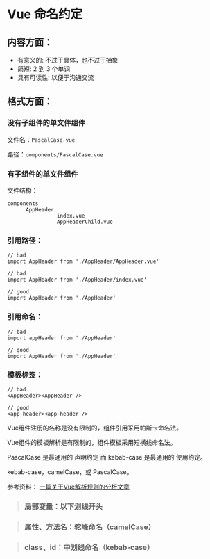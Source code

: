 # Vue 命名约定

## 内容方面：
* 有意义的: 不过于具体，也不过于抽象
* 简短: 2 到 3 个单词
* 具有可读性: 以便于沟通交流

## 格式方面：
### 没有子组件的单文件组件
文件名：`PascalCase.vue`

路径：`components/PascalCase.vue`

### 有子组件的单文件组件
文件结构：

    components
		  AppHeader
		            index.vue
		            AppHeaderChild.vue
### 引用路径：
    // bad
    import AppHeader from './AppHeader/AppHeader.vue'

    // bad
    import AppHeader from './AppHeader/index.vue'

    // good
    import AppHeader from './AppHeader'

### 引用命名：
    // bad
    import appHeader from './AppHeader'

    // good
    import AppHeader from './AppHeader'

### 模板标签：
    // bad
    <AppHeader><AppHeader />

    // good
    <app-header><app-header />

Vue组件注册的名称是没有限制的，组件引用采用帕斯卡命名法。

Vue组件的模板解析是有限制的，组件模板采用短横线命名法。

PascalCase 是最通用的 声明约定 而 kebab-case 是最通用的 使用约定。

kebab-case，camelCase，或 PascalCase。


参考资料：
[一篇关于Vue解析规则的分析文章][]

[一篇关于Vue解析规则的分析文章]: https://jingsam.github.io/2016/10/30/vue-components-naming.html "一篇关于Vue解析规则的分析文章"

>### 局部变量：以下划线开头

>### 属性、方法名：驼峰命名（camelCase）

>### class、id：中划线命名（kebab-case）
